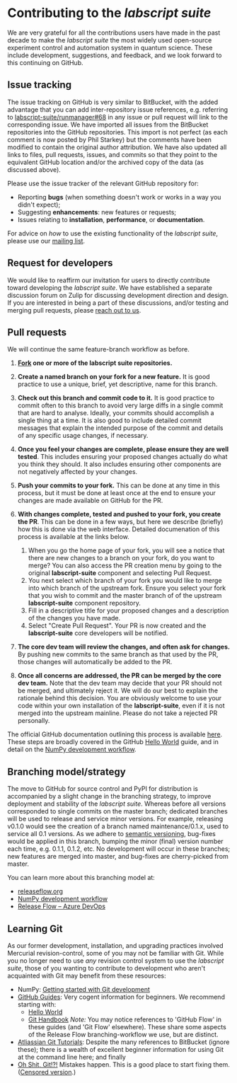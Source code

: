 # Contributing to the _labscript suite_

We are very grateful for all the contributions users have made in the past decade to make the _labscript suite_ the most widely used open-source experiment control and automation system in quantum science. These include development, suggestions, and feedback, and we look forward to this continuing on GitHub.


## Issue tracking

The issue tracking on GitHub is very similar to BitBucket, with the added advantage that you can add inter-repository issue references, e.g. referring to [labscript-suite/runmanager#68](https://github.com/labscript-suite/runmanager/issues/68) in any issue or pull request will link to the corresponding issue. We have imported all issues from the BitBucket repositories into the GitHub repositories. This import is not perfect (as each comment is now posted by Phil Starkey) but the comments have been modified to contain the original author attribution. We have also updated all links to files, pull requests, issues, and commits so that they point to the equivalent GitHub location and/or the archived copy of the data (as discussed above).

Please use the issue tracker of the relevant GitHub repository for:

* Reporting **bugs** (when something doesn't work or works in a way you didn't expect);
* Suggesting **enhancements**: new features or requests;
* Issues relating to **installation**, **performance**, or **documentation**.

For advice on _how_ to use the existing functionality of the _labscript suite_, please use our [mailing list](http://groups.google.com/group/labscriptsuite).


## Request for developers

We would like to reaffirm our invitation for users to directly contribute toward developing the _labscript suite_. We have established a separate discussion forum on Zulip for discussing development direction and design. If you are interested in being a part of these discussions, and/or testing and merging pull requests, please [reach out to us](mailto:labscriptsuite@gmail.com).


## Pull requests

We will continue the same feature-branch workflow as before.

1. **[Fork](https://guides.github.com/activities/forking/) one or more of the labscript suite repositories.**
2. **Create a named branch on your fork for a new feature.**
   It is good practice to use a unique, brief, yet descriptive, name for this branch.
3. **Check out this branch and commit code to it.**
   It is good practice to commit often to this branch to avoid very large diffs in a single commit that are hard to analyse.
   Ideally, your commits should accomplish a single thing at a time.
   It is also good to include detailed commit messages that explain the intended purpose of the commit and details of any specific usage changes, if necessary.
4. **Once you feel your changes are complete, please ensure they are well tested**.
   This includes ensuring your proposed changes actually do what you think they should.
   It also includes ensuring other components are not negatively affected by your changes.
5. **Push your commits to your fork.**
   This can be done at any time in this process, but it must be done at least once at the end to ensure your changes are made available on GitHub for the PR. 
6. **With changes complete, tested and pushed to your fork, you create the PR**.
   This can be done in a few ways, but here we describe (briefly) how this is done via the web interface.
   Detailed documenation of this process is available at the links below.

   1. When you go the home page of your fork, you will see a notice that there are new changes to a branch on your fork, do you want to merge?
      You can also access the PR creation menu by going to the original **labscript-suite** component and selecting Pull Request.
   2. You next select which branch of your fork you would like to merge into which branch of the upstream fork.
      Ensure you select your fork that you wish to commit and the master branch of of the upstream **labscript-suite** component repository.
   3. Fill in a descriptive title for your proposed changes and a description of the changes you have made.
   4. Select "Create Pull Request".
      Your PR is now created and the **labscript-suite** core developers will be notified.

7. **The core dev team will review the changes, and often ask for changes.**
   By pushing new commits to the same branch as that used by the PR, those changes will automatically be added to the PR.
8. **Once all concerns are addressed, the PR can be merged by the core dev team.**
   Note that the dev team may decide that your PR should not be merged, and ultimately reject it.
   We will do our best to explain the rationale behind this decision.
   You are obviously welcome to use your code within your own installation of the **labscript-suite**, even if it is not merged into the upstream mainline.
   Please do not take a rejected PR personally.

The official GitHub documentation outlining this process is available [here](https://docs.github.com/en/github/collaborating-with-pull-requests/proposing-changes-to-your-work-with-pull-requests/creating-a-pull-request-from-a-fork).
These steps are broadly covered in the GitHub [Hello World](https://guides.github.com/activities/hello-world/) guide, and in detail on the [NumPy development workflow](https://numpy.org/doc/stable/dev/development_workflow.html).


## Branching model/strategy

The move to GitHub for source control and PyPI for distribution is accompanied by a slight change in the branching strategy, to improve deployment and stability of the _labscript suite_. Whereas before all versions corresponded to single commits on the master branch; dedicated branches will be used to release and service minor versions. For example, releasing v0.1.0 would see the creation of a branch named maintenance/0.1.x, used to service all 0.1 versions. As we adhere to [semantic versioning](https://semver.org/), bug-fixes would be applied in this branch, bumping the minor (final) version number each time, e.g. 0.1.1, 0.1.2, etc. No development will occur in these branches; new features are merged into master, and bug-fixes are cherry-picked from master.

You can learn more about this branching model at:

* [releaseflow.org](http://releaseflow.org/)
* [NumPy development workflow](https://numpy.org/doc/stable/dev/development_workflow.html)
* [Release Flow – Azure DevOps](https://docs.microsoft.com/en-us/azure/devops/learn/devops-at-microsoft/release-flow)


## Learning Git

As our former development, installation, and upgrading practices involved Mercurial revision-control, some of you may not be familiar with Git. While you no longer need to use _any_ revision control system to use the _labscript suite_, those of you wanting to contribute to development who aren't acquainted with Git may benefit from these resources:

* NumPy: [Getting started with Git development](https://numpy.org/doc/stable/dev/gitwash/development_setup.html)
* [GitHub Guides](https://guides.github.com/): Very cogent information for beginners. We recommend starting with:
    * [Hello World](https://guides.github.com/activities/hello-world/)
    * [Git Handbook](https://guides.github.com/introduction/git-handbook/)
    	_Note:_ You may notice references to 'GitHub Flow' in these guides (and 'Git Flow' elsewhere). These share some aspects of the Release Flow branching-workflow we use, but are distinct.
* [Atliassian Git Tutorials](https://www.atlassian.com/git/tutorials): Despite the many references to BitBucket (ignore these); there is a wealth of excellent beginner information for using Git at the command line here; and finally
* [Oh Shit, Git!?!](https://ohshitgit.com/) Mistakes happen. This is a good place to start fixing them. ([Censored version](https://dangitgit.com/).)
